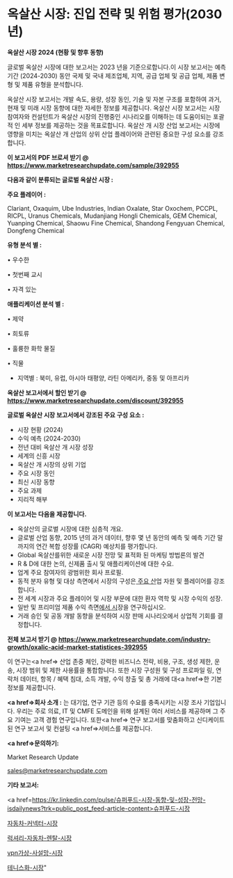 # 옥살산 시장: 진입 전략 및 위험 평가(2030년)

<strong>옥살산 시장 2024 (현황 및 향후 동향)</strong>

글로벌 옥살산 시장에 대한 보고서는 2023 년을 기준으로합니다.이 시장 보고서는 예측 기간 (2024-2030) 동안 국제 및 국내 제조업체, 지역, 공급 업체 및 공급 업체, 제품 변형 및 제품 유형을 분석합니다.

옥살산 시장 보고서는 개발 속도, 용량, 성장 동인, 기술 및 자본 구조를 포함하여 과거, 현재 및 미래 시장 동향에 대한 자세한 정보를 제공합니다. 옥살산 시장 보고서는 시장 참여자와 컨설턴트가 옥살산 시장의 진행중인 시나리오를 이해하는 데 도움이되는 포괄적 인 세부 정보를 제공하는 것을 목표로합니다. 옥살산 개 시장 산업 보고서는 시장에 영향을 미치는 옥살산 개 산업의 상위 산업 플레이어와 관련된 중요한 구성 요소를 강조합니다.



<strong>이 보고서의 PDF 브로셔 받기 @ <a href=https://www.marketresearchupdate.com/sample/392955>https://www.marketresearchupdate.com/sample/392955</a></strong>



<strong>다음과 같이 분류되는 글로벌 옥살산 시장 :</strong>



<strong>주요 플레이어 :</strong>

Clariant, Oxaquim, Ube Industries, Indian Oxalate, Star Oxochem, PCCPL, RICPL, Uranus Chemicals, Mudanjiang Hongli Chemicals, GEM Chemical, Yuanping Chemical, Shaowu Fine Chemical, Shandong Fengyuan Chemical, Dongfeng Chemical



<strong>유형 분석 별 :</strong>

• 우수한

• 첫번째 교시

• 자격 있는



<strong>애플리케이션 분석 별 :</strong>

• 제약

• 희토류

• 훌륭한 화학 물질

• 직물

<ul>
  <li>지역별 : 북미, 유럽, 아시아 태평양, 라틴 아메리카, 중동 및 아프리카</li>
</ul>


<strong>옥살산 보고서에서 할인 받기 @ <a href=https://www.marketresearchupdate.com/discount/392955>https://www.marketresearchupdate.com/discount/392955</a></strong>



<strong>글로벌 옥살산 시장 보고서에서 강조된 주요 구성 요소 :</strong>
<ul>
  <li>시장 현황 (2024)</li>
  <li>수익 예측 (2024-2030)</li>
  <li>전년 대비 옥살산 개 시장 성장</li>
  <li>세계의 신흥 시장</li>
  <li>옥살산 개 시장의 상위 기업</li>
  <li>주요 시장 동인</li>
  <li>최신 시장 동향</li>
  <li>주요 과제</li>
  <li>지리적 해부</li>
</ul>


<strong>이 보고서는 다음을 제공합니다.</strong>
<ul>
  <li>옥살산의 글로벌 시장에 대한 심층적 개요.</li>
  <li>글로벌 산업 동향, 2015 년의 과거 데이터, 향후 몇 년 동안의 예측 및 예측 기간 말까지의 연간 복합 성장률 (CAGR) 예상치를 평가합니다.</li>
  <li>Global 옥살산를위한 새로운 시장 전망 및 표적화 된 마케팅 방법론의 발견</li>
  <li>R &amp; D에 대한 논의, 신제품 출시 및 애플리케이션에 대한 수요.</li>
  <li>업계 주요 참여자의 광범위한 회사 프로필.</li>
  <li>동적 분자 유형 및 대상 측면에서 시장의 구성은<a href=> 주요 산</a>업 자원 및 플레이어를 강조합니다.</li>
  <li>전 세계 시장과 주요 플레이어 및 시장 부문에 대한 환자 역학 및 시장 수익의 성장.</li>
  <li>일반 및 프리미엄 제품 수익 측면<a href=>에서 시</a>장을 연구하십시오.</li>
  <li>거래 승인 및 공동 개발 동향을 분석하여 시장 판매 시나리오에서 상업적 기회를 결정합니다.</li>
</ul>



<strong>전체 보고서 받기 @ <a href=https://www.marketresearchupdate.com/industry-growth/oxalic-acid-market-statistices-392955>https://www.marketresearchupdate.com/industry-growth/oxalic-acid-market-statistices-392955</a></strong>

이 연구는<a href=> 산업 존중</a> 체인, 강력한 비즈니스 전략, 비용, 구조, 생성 제한, 운송, 시장 범위 및 제한 사용률을 통합합니다. 또한 시장 구성원 및 구성 프로파일 링, 연락처 데이터, 항목 / 혜택 침대, 소득 개발, 수익 창출 및 총 거래에 대<a href=>한 기본 </a>정보를 제공합니다.



<strong><a href=>회사 소</a>개 :</strong>
는 대기업, 연구 기관 등의 수요를 충족시키는 시장 조사 기업입니다. 우리는 주로 의료, IT 및 CMFE 도메인을 위해 설계된 여러 서비스를 제공하며 그 주요 기여는 고객 경험 연구입니다. 또한<a href=> 연구 보</a>고서를 맞춤화하고 신디케이트 된 연구 보고서 및 컨설팅 <a href=>서비스</a>를 제공합니다.



<strong><a href=>문의하기:</a></strong>

Market Research Update

sales@marketresearchupdate.com



<strong>기타 보고서:</strong>

<a href=https://kr.linkedin.com/pulse/슈퍼푸드-시장-동향-및-성장-전망-isdailynews?trk=public_post_feed-article-content>슈퍼푸드-시장</a>

<a href=https://www.linkedin.com/pulse/자동차-커넥터-시장-세분화-연구-및-목표-고객2029년-consumer-connection-chronicles-24-/>자동차-커넥터-시장</a>

<a href=https://www.linkedin.com/pulse/럭셔리-자동차-렌탈-시장-세분화-연구-및-목표-고객2029년-trendsetters-talk-360-analysis-rwfdf/>럭셔리-자동차-렌탈-시장</a>

<a href=https://www.linkedin.com/pulse/vpn가상-사설망-시장-동향-및-성장-전망-survey-savvy-insights-360-analysis-0xbtf/>vpn가상-사설망-시장</a>

<a href=https://www.linkedin.com/pulse/테니스화-시장-규모-및-성장-2023-market-matrix-musings-analysis-ktb9c/>테니스화-시장</a>"
